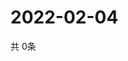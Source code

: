 # 2022-02-04
  共 0条

  <!-- BEGIN -->
  <!-- 最后更新时间Fri Feb 04 2022 20:02:59 GMT+0000 (Coordinated Universal Time) -->
  
  <!-- END -->
  
  